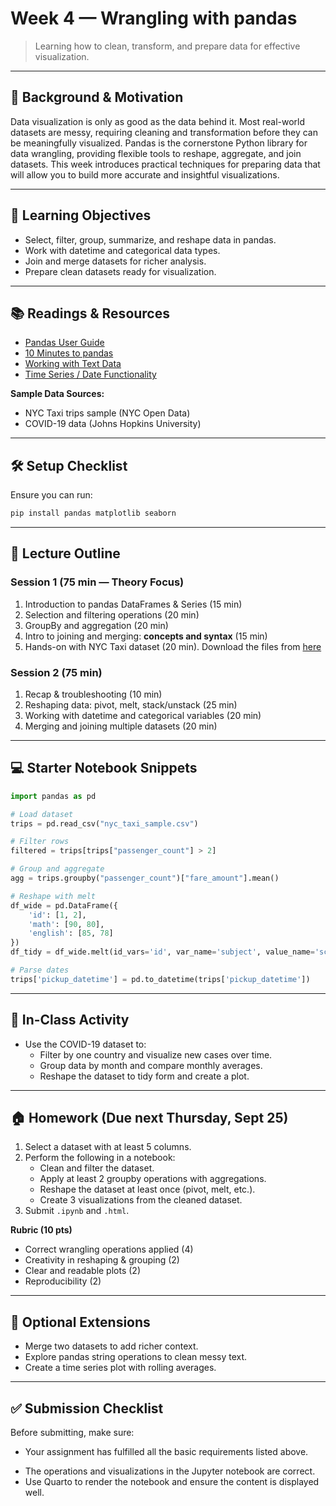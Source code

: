 # Week 4 — Wrangling with pandas

> Learning how to clean, transform, and prepare data for effective visualization.

---

## 📖 Background & Motivation

Data visualization is only as good as the data behind it. Most real-world datasets are messy, requiring cleaning and transformation before they can be meaningfully visualized. Pandas is the cornerstone Python library for data wrangling, providing flexible tools to reshape, aggregate, and join datasets. This week introduces practical techniques for preparing data that will allow you to build more accurate and insightful visualizations.

---

## 🔎 Learning Objectives

- Select, filter, group, summarize, and reshape data in pandas.
- Work with datetime and categorical data types.
- Join and merge datasets for richer analysis.
- Prepare clean datasets ready for visualization.

---

## 📚 Readings & Resources

- [Pandas User Guide](https://pandas.pydata.org/docs/user_guide/index.html)
- [10 Minutes to pandas](https://pandas.pydata.org/docs/user_guide/10min.html)
- [Working with Text Data](https://pandas.pydata.org/docs/user_guide/text.html)
- [Time Series / Date Functionality](https://pandas.pydata.org/docs/user_guide/timeseries.html)

**Sample Data Sources:**

- NYC Taxi trips sample (NYC Open Data)
- COVID-19 data (Johns Hopkins University)

---

## 🛠️ Setup Checklist

Ensure you can run:

```bash
pip install pandas matplotlib seaborn
```

---

## 🧭 Lecture Outline

### Session 1 (75 min — Theory Focus)

1. Introduction to pandas DataFrames & Series (15 min)
2. Selection and filtering operations (20 min)
3. GroupBy and aggregation (20 min)
4. Intro to joining and merging: **concepts and syntax** (15 min)
5. Hands-on with NYC Taxi dataset (20 min). Download the files from [here](week4/file_list.md)



### Session 2 (75 min)

1. Recap & troubleshooting (10 min)
2. Reshaping data: pivot, melt, stack/unstack (25 min)
3. Working with datetime and categorical variables (20 min)
4. Merging and joining multiple datasets (20 min)

---

## 💻 Starter Notebook Snippets

```python
import pandas as pd

# Load dataset
trips = pd.read_csv("nyc_taxi_sample.csv")

# Filter rows
filtered = trips[trips["passenger_count"] > 2]

# Group and aggregate
agg = trips.groupby("passenger_count")["fare_amount"].mean()

# Reshape with melt
df_wide = pd.DataFrame({
    'id': [1, 2],
    'math': [90, 80],
    'english': [85, 78]
})
df_tidy = df_wide.melt(id_vars='id', var_name='subject', value_name='score')

# Parse dates
trips['pickup_datetime'] = pd.to_datetime(trips['pickup_datetime'])
```

---

## 🧪 In-Class Activity

- Use the COVID-19 dataset to:
  - Filter by one country and visualize new cases over time.
  - Group data by month and compare monthly averages.
  - Reshape the dataset to tidy form and create a plot.

---

## 🏠 Homework (Due next Thursday, Sept 25)

1. Select a dataset with at least 5 columns.
2. Perform the following in a notebook:
   - Clean and filter the dataset.
   - Apply at least 2 groupby operations with aggregations.
   - Reshape the dataset at least once (pivot, melt, etc.).
   - Create 3 visualizations from the cleaned dataset.
3. Submit `.ipynb` and `.html`.

**Rubric (10 pts)**

- Correct wrangling operations applied (4)
- Creativity in reshaping & grouping (2)
- Clear and readable plots (2)
- Reproducibility (2)

---

## 🧩 Optional Extensions

- Merge two datasets to add richer context.
- Explore pandas string operations to clean messy text.
- Create a time series plot with rolling averages.

---

## ✅ Submission Checklist

Before submitting, make sure:

- Your assignment has fulfilled all the basic requirements listed above.

* The operations and visualizations in the Jupyter notebook are correct.
* Use Quarto to render the notebook and ensure the content is displayed well.
